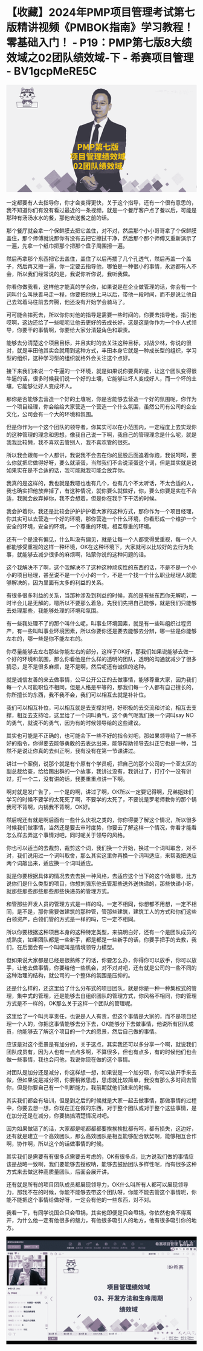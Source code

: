 # 【收藏】2024年PMP项目管理考试第七版精讲视频《PMBOK指南》学习教程！零基础入门！ - P19：PMP第七版8大绩效域之02团队绩效域-下 - 希赛项目管理 - BV1gcpMeRE5C

![](img/462502b075b79ebfde8b6e71c59af81e_0.png)

一定都要有人去指导你，你才会变得更快，关于这个指导，还有一个很有意思的，我不知道你们有没有看过最近的一条视频，就是一个餐厅客户点了餐以后，可能是那种有汤汤水水的餐，那他去送餐之前的话。

那个餐厅就会拿一个保鲜膜去把它盖住，对不对，然后那个小小哥哥拿了个保鲜膜盖住，那个师傅就说那你有没有去把它擦拭干净，然后那个那个师傅又重新演示了一遍，先拿一个纸巾把那个把那个盘子周围擦一遍。

然后再拿那个东西把它去盖住，盖住了以后再插了几个孔透气，然后再盖一个盖子，然后再又擦一遍，你一定要去指导他，哪怕是一种很小的事情，永远都有人不会，所以我们经常说的是，我说你听你说，我听我做。

你看你做我看，这样他才能真的学会你，如果说是在企业做管理的话，你会有一个词叫什么叫扶善马走一程，你要把他扶上马以后，带他一段时间，而不是说让他自己去驾着马往前去奔腾，他还没有开始学会骑马了。

可可能会摔死去，所以你你对他的指导是需要一些时间的，你要去指导他，指引他哎啊，这边还给了一些呃呃让他去更好的去成长好，这是这是你作为一个仆人式领导，你要干的事情啊，你要给大家分清楚角色和职责。

能够去分清楚这个项目目标，并且实时的去关注这种目标，对战少林，你说的很对，就是丰田他其实会就用到这种方式，丰田本身它就是一种成长型的组织，学习型的组织，这种学习型的组织就格外会关注这个点好。

接下来我们来说一个牛逼的一个环境，就是如果说你要真的是，让这个团队变得很牛逼的话，很多时候我们说一个好的土壤，它能够让坏人变成好人，而一个坏的土壤，它能够让好人变成坏人。

那你是否能够去营造一个好的土壤呢，你是否能够去营造一个好的氛围呢，你作为一个项目经理，你会给给大家营造一个营造一个什么氛围，虽然公司有公司的企业文化，公司会有一个大的环境和氛围。

但是你作为一个这个团队的领导者，你其实可以在小范围内，一定程度上去实现你的这种管理的理念和思想，像我自己说一下啊，我自己的管理理念是什么呢，就是我我比较懒，我不喜欢去管别人，我不喜欢管的很死。

所以我会跟每一个人都讲，我说我不会去在你的屁股后面追着你跑，我说呵呵，要么你就把它做得好呀，要么就滚蛋，当然我们不会说滚蛋这个词，但是其实就是说如果实在是不合适的话，我可能就我可能会放弃你。

我真的是这样的，我也就是我嗯也也有几个，也有几个不太听话，不太合适的人，我也确实把他放弃掉了，有这种情况，就你要么就做好，你，要么你要是实在不合适，我就会放弃掉你，我不会想着，但是你在我手下干活的时候。

我会护着你，我还是比较会护护护护着大家的这种方式，那你作为一个项目经理，你其实可以去营造一个好的环境，那你营造一个什么环境，你看形成一个维护一个安全的环境，安全的环境，一个尊重的环境，相互尊重的环境。

还有一个是没有偏见，什么叫没有偏见，就是让每一个人都觉得受重视，每一个人都能够受重视的这样一种环境，OK在这种环境下，大家就可以比较好的去行为处事，就能够去减少很多的麻烦啊，陆蒙你说的这种问题的话。

这个我解决不了啊，这个我解决不了这种这种顽疾性的东西的话，不是不是一个小小的项目经理，甚至说不是一个小小的一个，不是一个找一个什么职业经理人就能够解决的，因为里面有太多的利益的关系。

有很多很多利益的关系，当那种涉及到利益的时候，真的是有些东西你无解呃，一时半会儿是无解的，嗯所以不要那么着急，先我们先把自己能够，就是我们只能够去处理那些，我能够处理的环境和氛围。

有一些我处理不了的那个叫什么呢，叫事业环境因素，就是有一些叫组织过程资产，有一些叫叫事业环境因素，所以你要你还是要去能够去分辨，哪一些是你能够左右的，哪一些是你不能左右的。

你尽量能够去左右那些你能左右的部分，这样子OK好，那我们如果说能够去做一个好的环境和氛围，那么你看他是什么样的透明的团队，透明的沟通就减少了很多猜忌，是不是很多麻烦，是不是啊，然后呢还有诚信的这种。

就是诚信友善的来去做事情，公平公开公正的去做事情，能够尊重大家，因为我们每一个人可能职位不相同，但是人格是平等的，那我们每一个人都有自己擅长的，你所擅长的东西，我不我不会，我们可以相互去就是补补位。

我们可以相互补位，可以相互就是去支撑对吧，好积极的去交流和讨论，相互去支撑，相互去支持哈，这里给了一个词叫勇气，这个勇气呢我们换一个词叫say NO的勇气，就说不的勇气，因为有的时候领导给的这些建议。

其实也可能是不正确的，也可能会下一些不好的指令对吧，那如果领导给了一些不好的指令，你得要去能够勇敢的去表达出来，能够帮助领导去纠正它也是一种，当然不是说让你真的去纠正啊，我有没有在第一节课讲过。

讲过一个案例，说那个就是有个原有个学员呃，把自己的那个公司的一个亚太区的副总裁给查，给给踢出群的一个故事，我讲过没有，我讲过了，打打个一没有讲过，打一个二，没有讲的话，我要重重点讲一下啊。

啊对就是发广告了，一个是的啊，讲过了啊，OK所以一定要记得啊，兄弟姐妹们学习的时候不要学的太死死了啊，不要学的太死了，不要说是罗老师教你的那个锅我可不背啊，内锅我不背啊，OK好。

然后呢还有就是啊后面有一些什么庆祝之类的，你你得要了解这个情况，所以很多时候我们做事情，当然还是要去审时度势，你要去了解这样一个情况，你看才能看怎么样去弄这个事情对吧，同时呢关于领导的风格。

你也可以适当的去裁剪，裁剪这个词，我们换一个开始，换过一个词叫取舍，对不对，我们说用过一个词叫取舍，那么其实这里你再换一个词叫适应，来帮我把适应两个词敲出来，适应换一个词叫适应。

就是你要根据具体的情况去去去换一种风格，去适应这个当下的这个场景嗯，比方说你们是什么类型的项目，你想刘强东他去管那些送外送快递的，那些快递小哥，就那些那些那些那些那些快递员的管理方式。

和管那些开发人员的管理方式是一样的吗，一定不相同，你想都不用想，一定不相同，是不是，那你需要做建筑的那种管，管那些建筑，建筑工人的方式和你们这些白领资产，白领们管的方式是一样的吗，它一定不相同。

所以你要根据这种项目本身的这种特定类型，来搞明白好，还有一个是团队成员的成熟度，如果团队都是一些新手，都是都是一些新手的话，你要手把手的去教，我们，在后面会有一个叫呃叫是情境领导力模型。

但如果说大家都是已经是很熟练了的话，你要怎么办，你得你可以放手，你可以放手，让他去做事情，你要给他一些机会，对不对对吧，还有就是公司的一些不同的这种治理的结构，就公司的一个整体的氛围是压抑的。

还是什么样的，还这里给了什么分布式的项目团队，就是你是一种一种集权式的管理，集中式的管理，还是能够去自组织团队的管理方式，你风格不相同，你的管理方式是不一样的，OK那么关于这样一个团队的管理呢。

这里给了一个叫共享责任，也说是人人有责，但这个事情是大家的，而不是项目经理一个人的，你把这事情能够去分下去，OK能够分下去做事情，他说所有团队成员，他能够去了解这个项目的一个大的愿景，然后自己做的事情。

应该是对这个愿景是有加分的，关于这点，其实我还可以多分享一个啊，就说我们团队成员有，因为人也有一点点多啊，不算很多，但也有点多，有的时候他们也会做一些事情，我也会问他，我说你现在做的这个事情。

对团队是加分还是减分，你这样想一想，如果说是一个加分项，你可以放开手来去做，但如果说是减分项，你要稍微思虑，思虑就比较简单，我没有那么多时间去管你，但是你要自己有一个判断能力，我前期就他们进来的时候。

其实我们都会有培训，但是到之后的时候就是大家一起去做事情，那做事情的过程中，你要去想一想，你现在正在做的东西，对于整个团队或对于整个这些事情，是在加分还是在减分，你要搞搞清楚情况对吧。

因为如果做错了的话，大家都是呃都都都要挨挨挨批都有呵，都有损失，这边好，还有就是建立一个高效团队，那么高效团队是相互能够配合默契啊，能够相互合作啊，协作啊，所以这个的话做事情的时候。

其实我们是需要有有很多点需要去考虑的，OK有很多点，比方说我们做的事情应该是战略一致啊，我们要能够去授权呐，能够去鼓励团队多样性呢，而有很多这种方式来去做这种高质量团队，后面会展开讲。

还有就是所有的项目团队成员都展现领导力，OK什么叫所有人都可以展现领导力，那我不在的时候，你能不能够去带这个团队呀，你能不能去管这个事情呢，你能不能把这个事情给做好呀，一定会有他的一些东西，对不对。

我看一下，有同学说国企只会甩锅，其实他即便是只会甩锅，你依然也舍不得离开，为什么他一定有他很多的魅力，有他很多吸引人的地方，他有很多吸引你的地方。



![](img/462502b075b79ebfde8b6e71c59af81e_2.png)